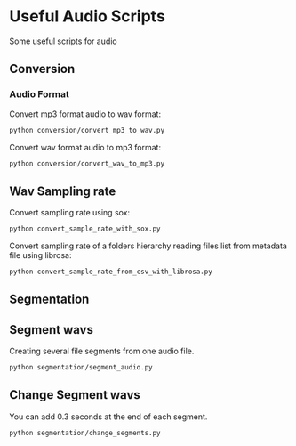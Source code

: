 # Useful Audio Scripts

Some useful scripts for audio


## Conversion

### Audio Format

Convert mp3 format audio to wav format: 

```bash
python conversion/convert_mp3_to_wav.py
```

Convert wav format audio to mp3 format: 

```bash
python conversion/convert_wav_to_mp3.py
```

## Wav Sampling rate

Convert sampling rate using sox:

```bash
python convert_sample_rate_with_sox.py
```

Convert sampling rate of a folders hierarchy reading files list from metadata file using librosa:

```bash
python convert_sample_rate_from_csv_with_librosa.py
```

## Segmentation

## Segment wavs

Creating several file segments from one audio file.

```bash
python segmentation/segment_audio.py
```

## Change Segment wavs

You can add 0.3 seconds at the end of each segment.

```bash
python segmentation/change_segments.py
```
